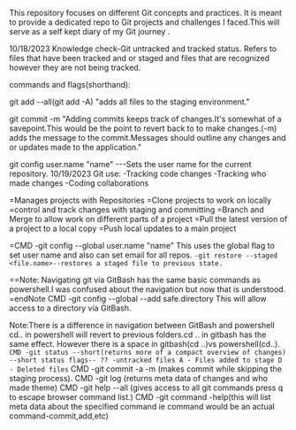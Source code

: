 This repository focuses on different Git concepts and practices. It is meant to provide a dedicated repo to Git projects and challenges I faced.This will serve as a self kept diary of my Git journey .

10/18/2023
Knowledge check-Git untracked and tracked status.
Refers to files that have been tracked and or staged and files that are recognized however they are not being tracked.

commands and flags(shorthand):

git add --all(git add -A) "adds all files to the staging environment."

git commit -m "Adding commits keeps track of changes.It's somewhat of a savepoint.This would be the point to revert back to to make changes.(-m) adds the message to the commit.Messages should outline any changes and or updates made to the application."

git config user.name "name" ---Sets the user name for the current repository.
10/19/2023
Git use:
-Tracking code changes
-Tracking who made changes
-Coding collaborations

=Manages projects with Repositories
=Clone projects to work on locally
=control and track changes with staging and committing
=Branch and Merge to allow work on different parts of a project
=Pull the latest version of a project to a local copy
=Push local updates to a main project

=CMD
-git config --global user.name "name"
This uses the global flag to set user name and also can set email
for all repos.
``
-git restore --staged <file.name>--restores a staged file to previous state.
``

==Note: Navigating git via GitBash has the same basic commands as powershell.I was confused about the navigation but now that is understood.
=endNote
CMD
 -git config --global --add safe.directory <PATH>
 This will allow access to a directory via GitBash.
 
 Note:There is a difference in navigation between GitBash and powershell
 cd.. in powershell will revert to previous folders.cd .. in gitbash has the same effect. However there is a space in gitbash(cd ..)vs powershell(cd..).
 ``
 CMD
 -git status --short(returns more of a compact overview of changes)
 --short status flags--
 ?? -untracked files
 A - Files added to stage
 D - Deleted files
 ``
 CMD
 -git commit -a -m (makes commit while skipping the staging process).
 CMD
 -git log (returns meta data of changes and who made theme)
 CMD
 -git help --all (gives access to all git commands press q to escape browser command list.)
 CMD
 -git command -help(this will list meta data about the specified command ie command would be an actual command-commit,add,etc)



